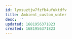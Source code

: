 ```yaml
---
id: lyxsuztjw7fzfb4ufuktdfv
title: Ambient_custom_water
desc: ''
updated: 1681956371823
created: 1681956371823
---
```

